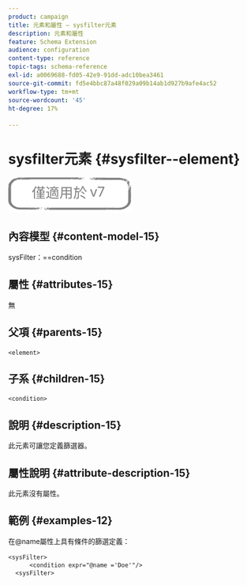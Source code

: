 ```yaml
---
product: campaign
title: 元素和屬性 — sysfilter元素
description: 元素和屬性
feature: Schema Extension
audience: configuration
content-type: reference
topic-tags: schema-reference
exl-id: a0069688-fd05-42e9-91dd-adc10bea3461
source-git-commit: fd5e4bbc87a48f029a09b14ab1d927b9afe4ac52
workflow-type: tm+mt
source-wordcount: '45'
ht-degree: 17%

---
```


# sysfilter元素 {#sysfilter--element}

![](../../../assets/v7-only.svg)

## 內容模型 {#content-model-15}

sysFilter：==condition

## 屬性 {#attributes-15}

無

## 父項 {#parents-15}

`<element>`

## 子系 {#children-15}

`<condition>`

## 說明 {#description-15}

此元素可讓您定義篩選器。

## 屬性說明 {#attribute-description-15}

此元素沒有屬性。

## 範例 {#examples-12}

在@name屬性上具有條件的篩選定義：

```
<sysFilter>
      <condition expr="@name ='Doe'"/>
  <sysFilter>
```
